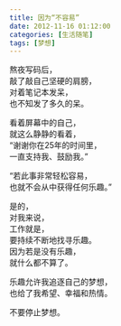 ```yaml
---
title: 因为“不容易”
date: 2012-11-16 01:12:00
categories: [生活随笔]
tags: [梦想]
---
```


熬夜写码后，  
敲了敲自己坚硬的肩膀，  
对着笔记本发呆，  
也不知发了多久的呆。


看着屏幕中的自己，  
就这么静静的看着，  
“谢谢你在25年的时间里，  
一直支持我、鼓励我。”


“若此事非常轻松容易，  
也就不会从中获得任何乐趣。”


是的，  
对我来说，  
工作就是，  
要持续不断地找寻乐趣。  
因为若是没有乐趣，  
就什么都不算了。


乐趣允许我追逐自己的梦想，  
也给了我希望、幸福和热情。


不要停止梦想。